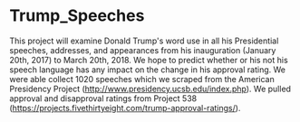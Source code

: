 # Trump_Speeches
This project will examine Donald Trump's word use in all his Presidential speeches, addresses, and appearances from his inauguration (January 20th, 2017) to March 20th, 2018. We hope to predict whether or his not his speech language has any impact on the change in his approval rating. We were able collect 1020 speeches which we scraped from the American Presidency Project (http://www.presidency.ucsb.edu/index.php). We pulled approval and disapproval ratings from Project 538 (https://projects.fivethirtyeight.com/trump-approval-ratings/). 
